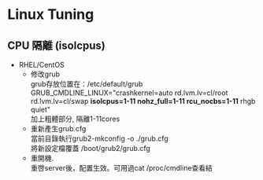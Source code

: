 # Linux Tuning

## CPU 隔離 (isolcpus)
- RHEL/CentOS  
    - 修改grub  
        grub存放位置在：/etc/default/grub  
        GRUB_CMDLINE_LINUX="crashkernel=auto rd.lvm.lv=cl/root rd.lvm.lv=cl/swap **isolcpus=1-11 nohz_full=1-11 rcu_nocbs=1-11** rhgb quiet"  
        加上粗體部分, 隔離1-11cores  
    - 重新產生grub.cfg  
      當前目錄執行grub2-mkconfig -o ./grub.cfg  
      將新設定檔覆蓋 /boot/grub2/grub.cfg  
    - 重開機.  
      重啓server後，配置生效。可用過cat /proc/cmdline查看結